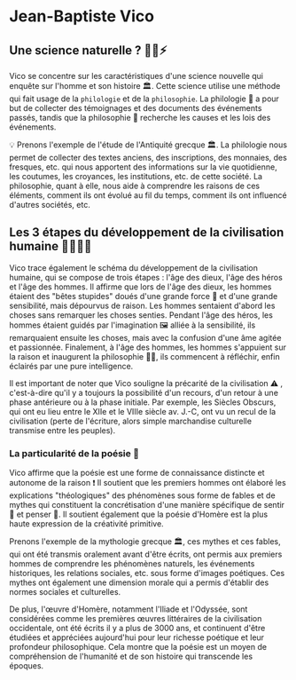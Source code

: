 # Jean-Baptiste Vico 

## Une science naturelle ? 👨‍🔬⚡

Vico se concentre sur les caractéristiques d'une science nouvelle qui enquête sur l'homme et son histoire 🏛. Cette science utilise une méthode qui fait usage de la `philologie` et de la `philosophie`. La philologie 📕 a pour but de collecter des témoignages et des documents des événements passés, tandis que la philosophie 📘 recherche les causes et les lois des événements.


💡 Prenons l'exemple de l'étude de l'Antiquité grecque 🏛. La philologie nous permet de collecter des textes anciens, des inscriptions, des monnaies, des fresques, etc. qui nous apportent des informations sur la vie quotidienne, les coutumes, les croyances, les institutions, etc. de cette société. La philosophie, quant à elle, nous aide à comprendre les raisons de ces éléments, comment ils ont évolué au fil du temps, comment ils ont influencé d'autres sociétés, etc.


## Les 3 étapes du développement de la civilisation humaine 🗻🐱‍🏍👨

Vico trace également le schéma du développement de la civilisation humaine, qui se compose de trois étapes : l'âge des dieux, l'âge des héros et l'âge des hommes. Il affirme que lors de l'âge des dieux, les hommes étaient des "bêtes stupides" doués d'une grande force 💪 et d'une grande sensibilité, mais dépourvus de raison. Les hommes sentaient d'abord les choses sans remarquer les choses senties. Pendant l'âge des héros, les hommes étaient guidés par l'imagination 🖼 alliée à la sensibilité, ils remarquaient ensuite les choses, mais avec la confusion d'une âme agitée et passionnée. Finalement, à l'âge des hommes, les hommes s'appuient sur la raison et inaugurent la philosophie 🧠🤨, ils commencent à réfléchir, enfin éclairés par une pure intelligence.

Il est important de noter que Vico souligne la précarité de la civilisation ⚠ , c'est-à-dire qu'il y a toujours la possibilité d'un recours, d'un retour à une phase antérieure ou à la phase initiale. Par exemple, les Siècles Obscurs, qui ont eu lieu entre le XIIe et le VIIIe siècle av. J.-C, ont vu un recul de la civilisation (perte de l'écriture, alors simple marchandise culturelle transmise entre les peuples).

### La particularité de la poésie 🤯

Vico affirme que la poésie est une forme de connaissance distincte et autonome de la raison ❗ Il soutient que les premiers hommes ont élaboré les explications "théologiques" des phénomènes sous forme de fables et de mythes qui constituent la concrétisation d'une manière spécifique de sentir 🕺 et penser 🧠. Il soutient également que la poésie d'Homère est la plus haute expression de la créativité primitive.

Prenons l'exemple de la mythologie grecque 🏛, ces mythes et ces fables, qui ont été transmis oralement avant d'être écrits, ont permis aux premiers hommes de comprendre les phénomènes naturels, les événements historiques, les relations sociales, etc. sous forme d'images poétiques. Ces mythes ont également une dimension morale qui a permis d'établir des normes sociales et culturelles.

De plus, l'œuvre d'Homère, notamment l'Iliade et l'Odyssée, sont considérées comme les premières œuvres littéraires de la civilisation occidentale, ont été écrits il y a plus de 3000 ans, et continuent d'être étudiées et appréciées aujourd'hui pour leur richesse poétique et leur profondeur philosophique. Cela montre que la poésie est un moyen de compréhension de l'humanité et de son histoire qui transcende les époques.


